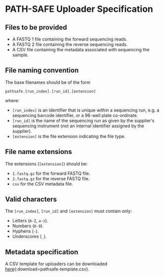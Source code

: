 # PATH-SAFE Uploader Specification

## Files to be provided

* A FASTQ 1 file containing the forward sequencing reads.
* A FASTQ 2 file containing the reverse sequencing reads.
* A CSV file containing the metadata associated with sequencing the sample.

## File naming convention

The base filenames should be of the form

```
pathsafe.[run_index].[run_id].[extension]
```

where:

* `[run_index]` is an identifier that is unique within a sequencing run, e.g. a sequencing barcode identifier, or a 96-well plate co-ordinate.
* `[run_id]` is the name of the sequencing run as given by the supplier's sequencing instrument (not an internal identifier assigned by the supplier).
* `[extension]` is the file extension indicating the file type.

## File name extensions

The extensions (`[extension]`) should be:

* `1.fastq.gz` for the forward FASTQ file.
* `2.fastq.gz` for the reverse FASTQ file.
* `csv` for the CSV metadata file.

## Valid characters

The `[run_index]`, `[run_id]` and `[extension]` must contain only:

* Letters (`A-Z`, `a-z`).
* Numbers (`0-9`).
* Hyphens (`-`).
* Underscores (`_`).

## Metadata specification

A CSV template for uploaders can be downloaded [here](pathsafe-template.csv){:download=pathsafe-template.csv}.
